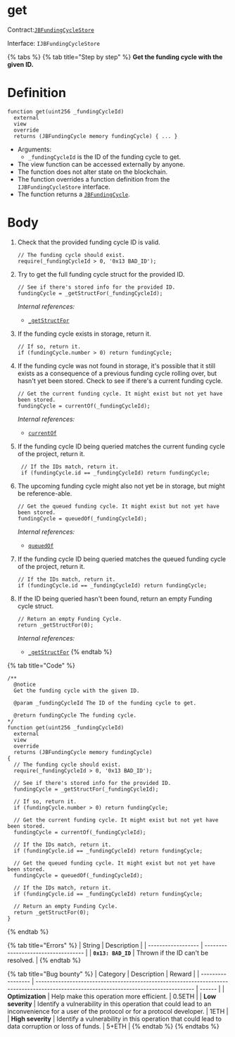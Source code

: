 # get

Contract:[`JBFundingCycleStore`](../)​‌

Interface: `IJBFundingCycleStore`

{% tabs %}
{% tab title="Step by step" %}
**Get the funding cycle with the given ID.**

# Definition

```solidity
function get(uint256 _fundingCycleId)
  external
  view
  override
  returns (JBFundingCycle memory fundingCycle) { ... }
```

* Arguments:
  * `_fundingCycleId` is the ID of the funding cycle to get.
* The view function can be accessed externally by anyone.
* The function does not alter state on the blockchain.
* The function overrides a function definition from the `IJBFundingCycleStore` interface.
* The function returns a [`JBFundingCycle`](../../../../data-structures/jbfundingcycle.md).

# Body

1.  Check that the provided funding cycle ID is valid.

    ```solidity
    // The funding cycle should exist.
    require(_fundingCycleId > 0, '0x13 BAD_ID');
    ```
2.  Try to get the full funding cycle struct for the provided ID.

    ```solidity
    // See if there's stored info for the provided ID.
    fundingCycle = _getStructFor(_fundingCycleId);
    ```

    _Internal references:_

    * [`_getStructFor`](\_getstructfor.md)
3.  If the funding cycle exists in storage, return it.

    ```solidity
    // If so, return it.
    if (fundingCycle.number > 0) return fundingCycle;
    ```
4.  If the funding cycle was not found in storage, it's possible that it still exists as a consequence of a previous funding cycle rolling over, but hasn't yet been stored. Check to see if there's a current funding cycle.

    ```solidity
    // Get the current funding cycle. It might exist but not yet have been stored.
    fundingCycle = currentOf(_fundingCycleId);
    ```

    _Internal references:_

    * [`currentOf`](currentof.md)
5.  If the funding cycle ID being queried matches the current funding cycle of the project, return it.

    ```solidity
     // If the IDs match, return it.
     if (fundingCycle.id == _fundingCycleId) return fundingCycle;
    ```
6.  The upcoming funding cycle might also not yet be in storage, but might be reference-able.

    ```solidity
    // Get the queued funding cycle. It might exist but not yet have been stored.
    fundingCycle = queuedOf(_fundingCycleId);
    ```

    _Internal references:_

    * [`queuedOf`](queuedof.md)
7.  If the funding cycle ID being queried matches the queued funding cycle of the project, return it.

    ```solidity
    // If the IDs match, return it.
    if (fundingCycle.id == _fundingCycleId) return fundingCycle;
    ```
8.  If the ID being queried hasn't been found, return an empty Funding cycle struct.

    ```solidity
    // Return an empty Funding Cycle.
    return _getStructFor(0);
    ```

    _Internal references:_

    * [`_getStructFor`](\_getstructfor.md)
{% endtab %}

{% tab title="Code" %}
```solidity
/**
  @notice 
  Get the funding cycle with the given ID.

  @param _fundingCycleId The ID of the funding cycle to get.

  @return fundingCycle The funding cycle.
*/
function get(uint256 _fundingCycleId)
  external
  view
  override
  returns (JBFundingCycle memory fundingCycle)
{
  // The funding cycle should exist.
  require(_fundingCycleId > 0, '0x13 BAD_ID');

  // See if there's stored info for the provided ID.
  fundingCycle = _getStructFor(_fundingCycleId);
  
  // If so, return it.
  if (fundingCycle.number > 0) return fundingCycle;
  
  // Get the current funding cycle. It might exist but not yet have been stored.
  fundingCycle = currentOf(_fundingCycleId);
  
  // If the IDs match, return it.
  if (fundingCycle.id == _fundingCycleId) return fundingCycle;
  
  // Get the queued funding cycle. It might exist but not yet have been stored.
  fundingCycle = queuedOf(_fundingCycleId);
  
  // If the IDs match, return it.
  if (fundingCycle.id == _fundingCycleId) return fundingCycle;

  // Return an empty Funding Cycle.
  return _getStructFor(0);
}
```
{% endtab %}

{% tab title="Errors" %}
| String             | Description                         |
| ------------------ | ----------------------------------- |
| **`0x13: BAD_ID`** | Thrown if the ID can't be resolved. |
{% endtab %}

{% tab title="Bug bounty" %}
| Category          | Description                                                                                                                            | Reward |
| ----------------- | -------------------------------------------------------------------------------------------------------------------------------------- | ------ |
| **Optimization**  | Help make this operation more efficient.                                                                                               | 0.5ETH |
| **Low severity**  | Identify a vulnerability in this operation that could lead to an inconvenience for a user of the protocol or for a protocol developer. | 1ETH   |
| **High severity** | Identify a vulnerability in this operation that could lead to data corruption or loss of funds.                                        | 5+ETH  |
{% endtab %}
{% endtabs %}
